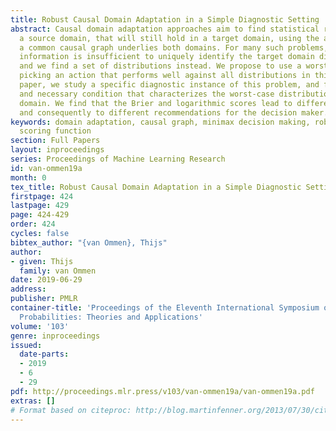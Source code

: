 ```yaml
---
title: Robust Causal Domain Adaptation in a Simple Diagnostic Setting
abstract: Causal domain adaptation approaches aim to find statistical relations in
  a source domain, that will still hold in a target domain, using the assumption that
  a common causal graph underlies both domains. For many such problems, the available
  information is insufficient to uniquely identify the target domain distribution,
  and we find a set of distributions instead. We propose to use a worst-case approach,
  picking an action that performs well against all distributions in this set. In this
  paper, we study a specific diagnostic instance of this problem, and find a sufficient
  and necessary condition that characterizes the worst-case distribution in the target
  domain. We find that the Brier and logarithmic scores lead to different distributions,
  and consequently to different recommendations for the decision maker.
keywords: domain adaptation, causal graph, minimax decision making, robust Bayes,
  scoring function
section: Full Papers
layout: inproceedings
series: Proceedings of Machine Learning Research
id: van-ommen19a
month: 0
tex_title: Robust Causal Domain Adaptation in a Simple Diagnostic Setting
firstpage: 424
lastpage: 429
page: 424-429
order: 424
cycles: false
bibtex_author: "{van Ommen}, Thijs"
author:
- given: Thijs
  family: van Ommen
date: 2019-06-29
address: 
publisher: PMLR
container-title: 'Proceedings of the Eleventh International Symposium on Imprecise
  Probabilities: Theories and Applications'
volume: '103'
genre: inproceedings
issued:
  date-parts:
  - 2019
  - 6
  - 29
pdf: http://proceedings.mlr.press/v103/van-ommen19a/van-ommen19a.pdf
extras: []
# Format based on citeproc: http://blog.martinfenner.org/2013/07/30/citeproc-yaml-for-bibliographies/
---
```

